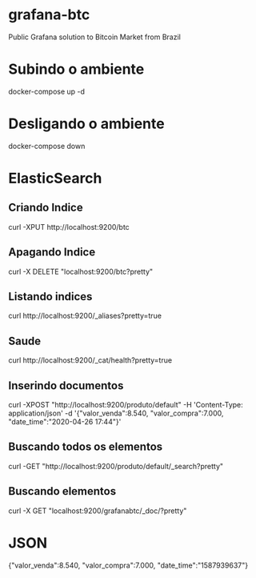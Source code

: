 # grafana-btc
Public Grafana solution to Bitcoin Market from Brazil

# Subindo o ambiente
docker-compose up -d

# Desligando o ambiente
docker-compose down

# ElasticSearch
## Criando Indice
curl -XPUT http://localhost:9200/btc

## Apagando Indice
curl -X DELETE "localhost:9200/btc?pretty"


## Listando indices
curl http://localhost:9200/_aliases?pretty=true

## Saude
curl http://localhost:9200/_cat/health?pretty=true

## Inserindo documentos

curl -XPOST "http://localhost:9200/produto/default" -H 'Content-Type: application/json' -d '{"valor_venda":8.540, "valor_compra":7.000, "date_time":"2020-04-26 17:44"}'

## Buscando todos os elementos
curl -GET "http://localhost:9200/produto/default/_search?pretty"


## Buscando elementos

curl -X GET "localhost:9200/grafanabtc/_doc/?pretty"





# JSON

{"valor_venda":8.540, "valor_compra":7.000, "date_time":"1587939637"}